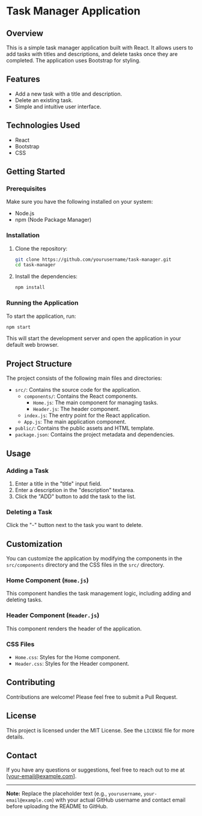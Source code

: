 # Task Manager Application

## Overview

This is a simple task manager application built with React. It allows users to add tasks with titles and descriptions, and delete tasks once they are completed. The application uses Bootstrap for styling.

## Features

- Add a new task with a title and description.
- Delete an existing task.
- Simple and intuitive user interface.

## Technologies Used

- React
- Bootstrap
- CSS

## Getting Started

### Prerequisites

Make sure you have the following installed on your system:

- Node.js
- npm (Node Package Manager)

### Installation

1. Clone the repository:

   ```bash
   git clone https://github.com/yourusername/task-manager.git
   cd task-manager
   ```

2. Install the dependencies:

   ```bash
   npm install
   ```

### Running the Application

To start the application, run:

```bash
npm start
```

This will start the development server and open the application in your default web browser.

## Project Structure

The project consists of the following main files and directories:

- `src/`: Contains the source code for the application.
  - `components/`: Contains the React components.
    - `Home.js`: The main component for managing tasks.
    - `Header.js`: The header component.
  - `index.js`: The entry point for the React application.
  - `App.js`: The main application component.
- `public/`: Contains the public assets and HTML template.
- `package.json`: Contains the project metadata and dependencies.

## Usage

### Adding a Task

1. Enter a title in the "title" input field.
2. Enter a description in the "description" textarea.
3. Click the "ADD" button to add the task to the list.

### Deleting a Task

Click the "-" button next to the task you want to delete.

## Customization

You can customize the application by modifying the components in the `src/components` directory and the CSS files in the `src/` directory.

### Home Component (`Home.js`)

This component handles the task management logic, including adding and deleting tasks.

### Header Component (`Header.js`)

This component renders the header of the application.

### CSS Files

- `Home.css`: Styles for the Home component.
- `Header.css`: Styles for the Header component.

## Contributing

Contributions are welcome! Please feel free to submit a Pull Request.

## License

This project is licensed under the MIT License. See the `LICENSE` file for more details.

## Contact

If you have any questions or suggestions, feel free to reach out to me at [your-email@example.com].

---

**Note:** Replace the placeholder text (e.g., `yourusername`, `your-email@example.com`) with your actual GitHub username and contact email before uploading the README to GitHub.
